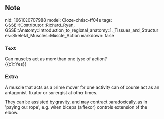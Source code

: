 ## Note
nid: 1661020707988
model: Cloze-chrisc-ff04e
tags: GSSE::!Contributor::Richard_Ryan, GSSE::Anatomy::Introduction_to_regional_anatomy::1._Tissues_and_Structures::Skeletal_Muscles::Muscle_Action
markdown: false

### Text
<div class="toggle">
  Can muscles act as more than one type of action?
</div>
<div class="toggle">
  {{c1::Yes}}
</div>

### Extra
<p id="07acaac9-0325-40d6-953c-ee00778a16f1" class="">A muscle that
acts as a prime mover for one activity can of course act as an
antagonist, fixator or synergist at other times.
<p id="e2508a3c-a90e-438b-8c9c-69da03362def" class="">They can be
assisted by gravity, and may contract paradoxically, as in 'paying
out rope', e.g. when biceps (a flexor) controls extension of the
elbow.
